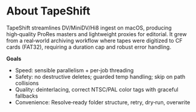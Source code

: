 # About TapeShift

TapeShift streamlines DV/MiniDV/Hi8 ingest on macOS, producing high‑quality ProRes masters and lightweight proxies for editorial. It grew from a real‑world archiving workflow where tapes were digitized to CF cards (FAT32), requiring a duration cap and robust error handling.

**Goals**
- Speed: sensible parallelism + per‑job threading
- Safety: no destructive deletes; guarded temp handling; skip on path collisions
- Quality: deinterlacing, correct NTSC/PAL color tags with graceful fallbacks
- Convenience: Resolve‑ready folder structure, retry, dry‑run, overwrite
